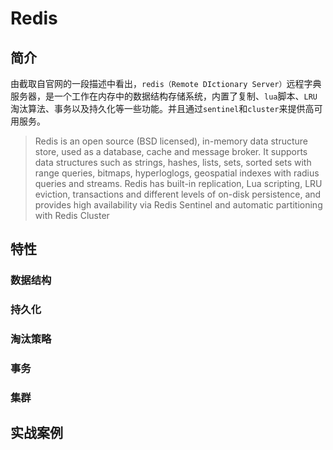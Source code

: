 # Redis

## 简介



​		由截取自官网的一段描述中看出，`redis（Remote DIctionary Server）`远程字典服务器，是一个工作在内存中的数据结构存储系统，内置了复制、`lua`脚本、`LRU`淘汰算法、事务以及持久化等一些功能。并且通过`sentinel`和`cluster`来提供高可用服务。



> Redis is an open source (BSD licensed), in-memory data structure store, used as a database, cache and message broker. It supports data structures such as strings, hashes, lists, sets, sorted sets with range queries, bitmaps, hyperloglogs, geospatial indexes with radius queries and streams. Redis has built-in replication, Lua scripting, LRU eviction, transactions and different levels of on-disk persistence, and provides high availability via Redis Sentinel and automatic partitioning with Redis Cluster



## 特性

### 数据结构

### 持久化

### 淘汰策略

### 事务

### 集群

## 实战案例

